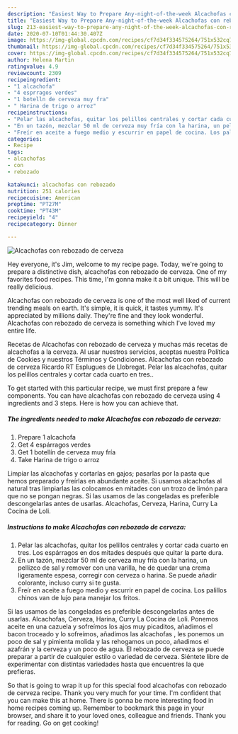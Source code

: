 ```yaml
---
description: "Easiest Way to Prepare Any-night-of-the-week Alcachofas con rebozado de cerveza"
title: "Easiest Way to Prepare Any-night-of-the-week Alcachofas con rebozado de cerveza"
slug: 213-easiest-way-to-prepare-any-night-of-the-week-alcachofas-con-rebozado-de-cerveza
date: 2020-07-10T01:44:30.407Z
image: https://img-global.cpcdn.com/recipes/cf7d34f334575264/751x532cq70/alcachofas-con-rebozado-de-cerveza-foto-principal.jpg
thumbnail: https://img-global.cpcdn.com/recipes/cf7d34f334575264/751x532cq70/alcachofas-con-rebozado-de-cerveza-foto-principal.jpg
cover: https://img-global.cpcdn.com/recipes/cf7d34f334575264/751x532cq70/alcachofas-con-rebozado-de-cerveza-foto-principal.jpg
author: Helena Martin
ratingvalue: 4.9
reviewcount: 2309
recipeingredient:
- "1 alcachofa"
- "4 esprragos verdes"
- "1 botelln de cerveza muy fra"
- " Harina de trigo o arroz"
recipeinstructions:
- "Pelar las alcachofas, quitar los pelillos centrales y cortar cada cuarto en tres. Los espárragos en dos mitades después que quitar la parte dura."
- "En un tazón, mezclar 50 ml de cerveza muy fría con la harina, un pellizco de sal y remover con una varilla, he de quedar una crema ligeramente espesa, corregir con cerveza o harina. Se puede añadir colorante, incluso curry si te gusta."
- "Freír en aceite a fuego medio y escurrir en papel de cocina. Los palillos chinos van de lujo para manejar los fritos."
categories:
- Recipe
tags:
- alcachofas
- con
- rebozado

katakunci: alcachofas con rebozado 
nutrition: 251 calories
recipecuisine: American
preptime: "PT27M"
cooktime: "PT43M"
recipeyield: "4"
recipecategory: Dinner

---
```



![Alcachofas con rebozado de cerveza](https://img-global.cpcdn.com/recipes/cf7d34f334575264/751x532cq70/alcachofas-con-rebozado-de-cerveza-foto-principal.jpg)

Hey everyone, it's Jim, welcome to my recipe page. Today, we're going to prepare a distinctive dish, alcachofas con rebozado de cerveza. One of my favorites food recipes. This time, I'm gonna make it a bit unique. This will be really delicious.

Alcachofas con rebozado de cerveza is one of the most well liked of current trending meals on earth. It's simple, it is quick, it tastes yummy. It's appreciated by millions daily. They're fine and they look wonderful. Alcachofas con rebozado de cerveza is something which I've loved my entire life.

Recetas de Alcachofas con rebozado de cerveza y muchas más recetas de alcachofas a la cerveza. Al usar nuestros servicios, aceptas nuestra Política de Cookies y nuestros Términos y Condiciones. Alcachofas con rebozado de cerveza Ricardo RT Esplugues de Llobregat. Pelar las alcachofas, quitar los pelillos centrales y cortar cada cuarto en tres..


To get started with this particular recipe, we must first prepare a few components. You can have alcachofas con rebozado de cerveza using 4 ingredients and 3 steps. Here is how you can achieve that.

<!--inarticleads1-->

##### The ingredients needed to make Alcachofas con rebozado de cerveza:

1. Prepare 1 alcachofa
1. Get 4 espárragos verdes
1. Get 1 botellín de cerveza muy fría
1. Take  Harina de trigo o arroz


Limpiar las alcachofas y cortarlas en gajos; pasarlas por la pasta que hemos preparado y freírlas en abundante aceite. Si usamos alcachofas al natural tras limpiarlas las colocamos en mitades con un trozo de limón para que no se pongan negras. Si las usamos de las congeladas es preferible descongelarlas antes de usarlas. Alcachofas, Cerveza, Harina, Curry La Cocina de Loli. 

<!--inarticleads2-->

##### Instructions to make Alcachofas con rebozado de cerveza:

1. Pelar las alcachofas, quitar los pelillos centrales y cortar cada cuarto en tres. Los espárragos en dos mitades después que quitar la parte dura.
1. En un tazón, mezclar 50 ml de cerveza muy fría con la harina, un pellizco de sal y remover con una varilla, he de quedar una crema ligeramente espesa, corregir con cerveza o harina. Se puede añadir colorante, incluso curry si te gusta.
1. Freír en aceite a fuego medio y escurrir en papel de cocina. Los palillos chinos van de lujo para manejar los fritos.


Si las usamos de las congeladas es preferible descongelarlas antes de usarlas. Alcachofas, Cerveza, Harina, Curry La Cocina de Loli. Ponemos aceite en una cazuela y sofreímos los ajos muy picaditos, añadimos el bacon troceado y lo sofreímos, añadimos las alcachofas , les ponemos un poco de sal y pimienta molida y las rehogamos un poco, añadimos el azafrán y la cerveza y un poco de agua. El rebozado de cerveza se puede preparar a partir de cualquier estilo o variedad de cerveza. Siéntete libre de experimentar con distintas variedades hasta que encuentres la que prefieras. 

So that is going to wrap it up for this special food alcachofas con rebozado de cerveza recipe. Thank you very much for your time. I'm confident that you can make this at home. There is gonna be more interesting food in home recipes coming up. Remember to bookmark this page in your browser, and share it to your loved ones, colleague and friends. Thank you for reading. Go on get cooking!
